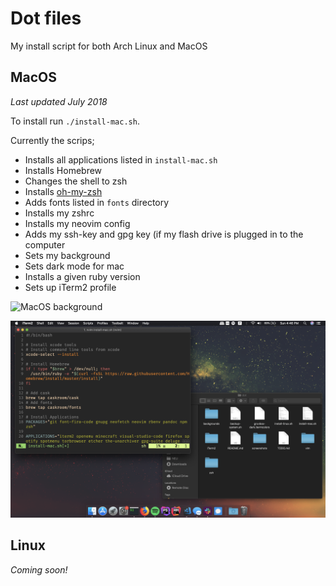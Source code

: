 # Dot files

My install script for both Arch Linux and MacOS

## MacOS

*Last updated July 2018*

To install run `./install-mac.sh`.

Currently the scrips;
- Installs all applications listed in `install-mac.sh` 
- Installs Homebrew 
- Changes the shell to zsh 
- Installs [oh-my-zsh]() 
- Adds fonts listed in `fonts` directory 
- Installs my zshrc
- Installs my neovim config
- Adds my ssh-key and gpg key (if my flash drive is plugged in to the computer
- Sets my background
- Sets dark mode for mac
- Installs a given ruby version
- Sets up iTerm2 profile


![MacOS background](screenshots/Background.png)

![iTerm and Finder](screenshots/iTerm-Finder.png)

## Linux

*Coming soon!*
